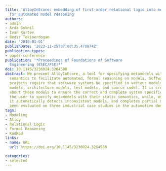 ```yaml
---
title: 'AlloyInEcore: embedding of first-order relational logic into meta-object facility
  for automated model reasoning'
authors:
- admin 
- Arda Goknil
- Ivan Kurtev
- Bedir Tekinerdogan
date: '2018-01-01'
publishDate: '2023-11-25T07:08:35.478874Z'
publication_types:
- paper-conference
publication: '*Proceedings of Foundations of Software
  Engineering (ESEC/FSE)*'
doi: 10.1145/3236024.3264588
abstract: We present AlloyInEcore, a tool for specifying metamodels with their static
  semantics to facilitate automated, formal reasoning on models. Software development
  projects require that software systems be specified in various models (e.g., requirements
  models, architecture models, test models, and source code). It is crucial to reason
  about those models to ensure the correct and complete system specifications. AlloyInEcore~allows
  the user to specify metamodels with their static semantics, while, using the semantics,
  it automatically detects inconsistent models, and completes partial models. It has
  been evaluated on three industrial case studies in the automotive domain (https://modelwriter.github.io/AlloyInEcore/).
tags:
- Modeling
- Alloy
- Relational Logic
- Formal Reasoning
- KodKod
links:
- name: URL
  url: https://doi.org/10.1145/3236024.3264588

categories:
- selected
---
```

